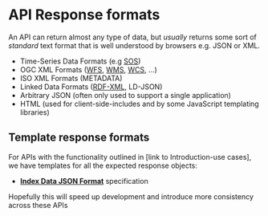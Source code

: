 # API Response formats

An API can return almost any type of data, but *usually* returns some sort of *standard* text format that is well understood by browsers e.g. JSON or XML.

- Time-Series Data Formats (e.g [SOS](https://en.wikipedia.org/wiki/Sensor_Observation_Service))
- OGC XML Formats ([WFS](https://en.wikipedia.org/wiki/Web_Feature_Service), [WMS](https://en.wikipedia.org/wiki/Web_Map_Service), [WCS](https://en.wikipedia.org/wiki/Web_Coverage_Service), ...)
- ISO XML Formats (METADATA)
- Linked Data Formats ([RDF-XML](https://www.w3.org/RDF/), LD-JSON)
- Arbitrary JSON (often only used to support a single application)
- HTML (used for client-side-includes and by some JavaScript templating libraries)

## Template response formats

For APIs with the functionality outlined in [link to Introduction-use cases],
we have templates for all the expected response objects:

- **[Index Data JSON Format](main-content/json-format)** specification

Hopefully this will speed up development and introduce more consistency across these APIs
